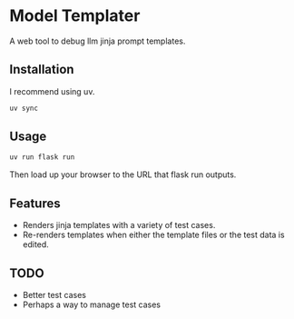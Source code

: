 # Model Templater

A web tool to debug llm jinja prompt templates.

## Installation

I recommend using uv.

```bash
uv sync
```

## Usage

```bash
uv run flask run
```

Then load up your browser to the URL that flask run outputs.

## Features

- Renders jinja templates with a variety of test cases.
- Re-renders templates when either the template files or the test data is edited.

## TODO

- Better test cases
- Perhaps a way to manage test cases
